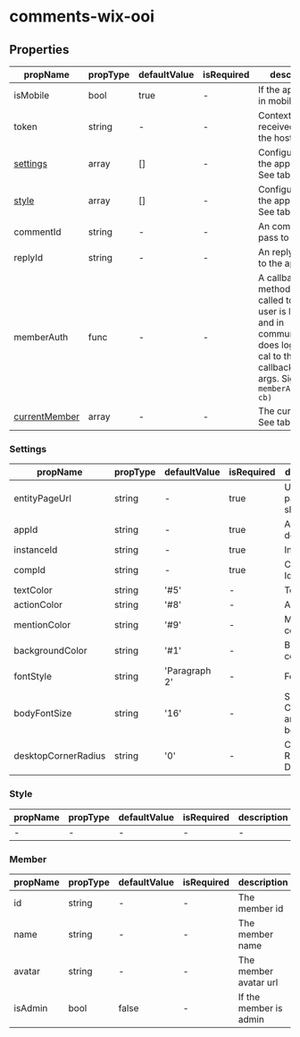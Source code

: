 # comments-wix-ooi


## Properties

| propName | propType | defaultValue | isRequired | description |
|----------|----------|--------------|------------|-------------|
| isMobile | bool | true | - | If the app is open in mobile |
| token | string | - | - | Context token received from the hosting app |
| [settings](#Settings) | array | [] | - | Configuration of the app Settings. See table below |
| [style](#Style) | array | [] | - | Configuration of the app Style. See table below |
| commentId | string | - | - | An comment id pass to the app |
| replyId | string | - | - | An reply id pass to the app |
| memberAuth | func | - | - | A callback method to be called to check if user is loged-in and in community. if he does loged-in, it cal to the callback with the args. Signature: `memberAuth(args, cb)` |
| [currentMember](#Member) | array | - | - | The currnet user. See table below |

### Settings

| propName | propType | defaultValue | isRequired | description |
|----------|----------|--------------|------------|-------------|
| entityPageUrl | string | - | true | URL of the page to share |
| appId | string | - | true | App definition Id |
| instanceId | string | - | true | Instance Id |
| compId | string | - | true | Component Id |
| textColor | string | '#5' | - | Text color |
| actionColor | string | '#8' | - | Action color |
| mentionColor | string | '#9' | - | Mention color |
| backgroundColor | string | '#1' | - | Background color |
| fontStyle | string | 'Paragraph 2' | - | Font style |
| bodyFontSize | string | '16' | - | Size of Comment and Reply body text |
| desktopCornerRadius | string | '0' | - | Corner Radius in Desktop |

### Style

| propName | propType | defaultValue | isRequired | description |
|----------|----------|--------------|------------|-------------|
| - | - | - | - | - |

### Member

| propName | propType | defaultValue | isRequired | description |
|----------|----------|--------------|------------|-------------|
| id | string | - | - | The member id  |
| name | string | - | - | The member name  |
| avatar | string | - | - | The member avatar url  |
| isAdmin | bool | false | - | If the member is admin |
